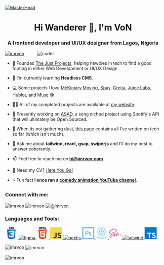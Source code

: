 [![MasterHead](https://repository-images.githubusercontent.com/588181932/e36ec678-7984-4cdd-8e4c-a3932772ff8e)](https://imrvon.com)
<h1 align="center">Hi Wanderer 👋, I'm VoN</h1>
<h3 align="center">A frontend developer and UI/UX designer from Lagos, Nigeria</h3>
<img align="right" alt="coder" width="400" src="https://imrvon.com/von.gif">

<p align="left"> <a href="https://twitter.com/imrvon" target="blank"><img src="https://img.shields.io/twitter/follow/imrvon?logo=twitter&style=for-the-badge" alt="imrvon" /></a> </p>

- 🔭 Founded [The Just Projects](https://thejustprojects.com), helping newbies in tech to find a good footing in either Web Development or UI/UX Design.

- 🌱 I’m currently learning **Headless CMS**.

-  💻 Some projects I love [McKinstry Moving](https://mckinstrymoving.com/), [Spay](https://spayv.netlify.app/), [Gretta](https://gretta.netlify.app), [Juice Labs](https://juice-lab.netlify.app/), [Hublot](https://hublotv.netlify.app/), and [Muse Ilk](https://muse-ilk.netlify.app/)

- 👨‍💻 All of my completed projects are available at [my website](https://imrvon.com).

- 👷 Presently working on [ASAD](https://github.com/imrvon/asad), a song niched project using Spotify's API that will ultimately be Open Sourced.

- 📝 When its not gathering dust, [this page](https://imrvon.com/blog) contains all I've written on tech so far (which isn't much).

- 💬 Ask me about **tailwind, react, gsap, swiperjs** and I'll do my best to answer coherently.

- 📫 Feel free to reach me on **hi@imrvon.com**

- 📄 Need my CV? [Here You Go!](https://imrvon.com/portfolio.pdf)

- ⚡ Fun fact **I once ran a [comedy animation YouTube channel](https://www.youtube.com/watch?v=rSunRvIuyrk)**.

<h3 align="left">Connect with me:</h3>
<p align="left">
<a href="https://twitter.com/imrvon" target="blank"><img align="center" src="https://raw.githubusercontent.com/rahuldkjain/github-profile-readme-generator/master/src/images/icons/Social/twitter.svg" alt="imrvon" height="30" width="40" /></a>
<a href="https://linkedin.com/in/imrvon" target="blank"><img align="center" src="https://raw.githubusercontent.com/rahuldkjain/github-profile-readme-generator/master/src/images/icons/Social/linked-in-alt.svg" alt="imrvon" height="30" width="40" /></a>
<a href="https://www.youtube.com/@thejustprojects" target="blank"><img align="center" src="https://raw.githubusercontent.com/rahuldkjain/github-profile-readme-generator/master/src/images/icons/Social/youtube.svg" alt="@imrvon" height="30" width="40" /></a>
</p>

<h3 align="left">Languages and Tools:</h3>
<p align="left"> <a href="https://www.w3schools.com/css/" target="_blank" rel="noreferrer"> <img src="https://raw.githubusercontent.com/devicons/devicon/master/icons/css3/css3-original-wordmark.svg" alt="css3" width="40" height="40"/> </a> <a href="https://www.figma.com/" target="_blank" rel="noreferrer"> <img src="https://www.vectorlogo.zone/logos/figma/figma-icon.svg" alt="figma" width="40" height="40"/> </a> <a href="https://www.w3.org/html/" target="_blank" rel="noreferrer"> <img src="https://raw.githubusercontent.com/devicons/devicon/master/icons/html5/html5-original-wordmark.svg" alt="html5" width="40" height="40"/> </a> <a href="https://developer.mozilla.org/en-US/docs/Web/JavaScript" target="_blank" rel="noreferrer"> <img src="https://raw.githubusercontent.com/devicons/devicon/master/icons/javascript/javascript-original.svg" alt="javascript" width="40" height="40"/> </a> <a href="https://nextjs.org/" target="_blank" rel="noreferrer"> <img src="https://cdn.worldvectorlogo.com/logos/nextjs-2.svg" alt="nextjs" width="40" height="40"/> </a> <a href="https://www.photoshop.com/en" target="_blank" rel="noreferrer"> <img src="https://raw.githubusercontent.com/devicons/devicon/master/icons/photoshop/photoshop-line.svg" alt="photoshop" width="40" height="40"/> </a> <a href="https://reactjs.org/" target="_blank" rel="noreferrer"> <img src="https://raw.githubusercontent.com/devicons/devicon/master/icons/react/react-original-wordmark.svg" alt="react" width="40" height="40"/> </a> <a href="https://sass-lang.com" target="_blank" rel="noreferrer"> <img src="https://raw.githubusercontent.com/devicons/devicon/master/icons/sass/sass-original.svg" alt="sass" width="40" height="40"/> </a> <a href="https://tailwindcss.com/" target="_blank" rel="noreferrer"> <img src="https://www.vectorlogo.zone/logos/tailwindcss/tailwindcss-icon.svg" alt="tailwind" width="40" height="40"/> </a> <a href="https://www.typescriptlang.org/" target="_blank" rel="noreferrer"> <img src="https://raw.githubusercontent.com/devicons/devicon/master/icons/typescript/typescript-original.svg" alt="typescript" width="40" height="40"/> </a> </p>

<p><img align="left" src="https://github-readme-stats.vercel.app/api/top-langs?username=imrvon&show_icons=true&locale=en&layout=compact" alt="imrvon" /></p>

<p>&nbsp;<img align="center" src="https://github-readme-stats.vercel.app/api?username=imrvon&show_icons=true&locale=en" alt="imrvon" /></p>

<p><img align="center" src="https://github-readme-streak-stats.herokuapp.com/?user=imrvon&" alt="imrvon" /></p>
